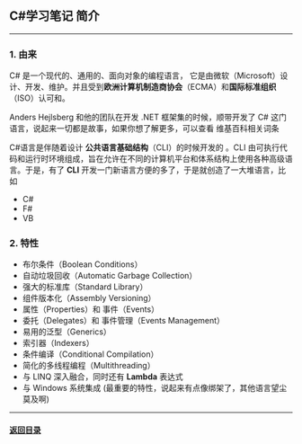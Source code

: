 ## C#学习笔记 简介

---

### 1. 由来

C# 是一个现代的、通用的、面向对象的编程语言， 它是由微软（Microsoft）设计、开发、维护。并且受到**欧洲计算机制造商协会**（ECMA）和**国际标准组织**（ISO）认可和。

Anders Hejlsberg 和他的团队在开发 .NET 框架集的时候，顺带开发了 C# 这门语言，说起来一切都是故事，如果你想了解更多，可以查看 维基百科相关词条

C#语言是伴随着设计 **公共语言基础结构**（CLI）的时候开发的 。CLI 由可执行代码和运行时环境组成，旨在允许在不同的计算机平台和体系结构上使用各种高级语言。于是，有了 **CLI** 开发一门新语言方便的多了，于是就创造了一大堆语言，比如

- C#
- F#
- VB

### 2. 特性

- 布尔条件（Boolean Conditions）
- 自动垃圾回收（Automatic Garbage Collection）
- 强大的标准库（Standard Library）
- 组件版本化（Assembly Versioning）
- 属性（Properties）和 事件（Events）
- 委托（Delegates）和 事件管理（Events Management）
- 易用的泛型（Generics）
- 索引器（Indexers）
- 条件编译（Conditional Compilation）
- 简化的多线程编程（Multithreading）
- 与 LINQ 深入融合，同时还有 **Lambda** 表达式
- 与 Windows 系统集成 (最重要的特性，说起来有点像绑架了，其他语言望尘莫及啊)







---

#### [返回目录](./)